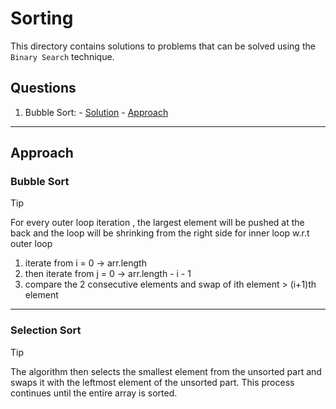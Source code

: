 # Sorting

This directory contains solutions to problems that can be solved using the `Binary Search` technique.

## Questions

1. Bubble Sort: - [Solution]() - [Approach](#bubble-sort)
---

## Approach

### Bubble Sort
> [!TIP]
> For every outer loop iteration , the largest element will be pushed at the back
> and the loop will be shrinking from the right side for inner loop w.r.t outer loop
1. iterate from i = 0 -> arr.length
2. then iterate from j = 0 -> arr.length - i - 1
3. compare the 2 consecutive elements and swap of ith element > (i+1)th element

--- 

### Selection Sort
> [!TIP] 
> The algorithm then selects the smallest element from the unsorted part and
> swaps it with the leftmost element of the unsorted part.
> This process continues until the entire array is sorted.